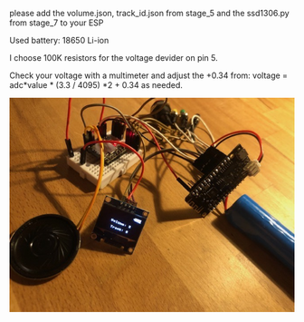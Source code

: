 please add the volume.json, track_id.json from stage_5 and the ssd1306.py from stage_7 to your ESP

Used battery: 18650 Li-ion

I choose 100K resistors for the voltage devider on pin 5.

Check your voltage with a multimeter and adjust the +0.34 from:
voltage = adc*value * (3.3 / 4095) \*2 + 0.34
as needed.

![img](./IMG_4821.jpg)
